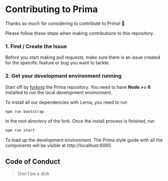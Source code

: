 # Contributing to Prima

Thanks so much for considering to contribute to Prima! 🎉

Please follow these steps when making contributions to this repository.

### 1. Find / Create the Issue

Before you start making pull requests, make sure there is an issue created for the speicific feature or bug you want to tackle.

### 2. Get your development environment running

Start off by [forking](https://help.github.com/articles/fork-a-repo/) the Prima repository. You need to have **Node >= 6** installed to run the local development environment.

To install all our dependencies with Lerna, you need to run

```sh
npm run bootstrap
```

In the root directory of the fork. Once the install process is finished, run

```sh
npm run start
```

To load up the development environment. The Prima style guide with all the components will be visible at http://localhost:6060.

## Code of Conduct

> Don't be a dick
